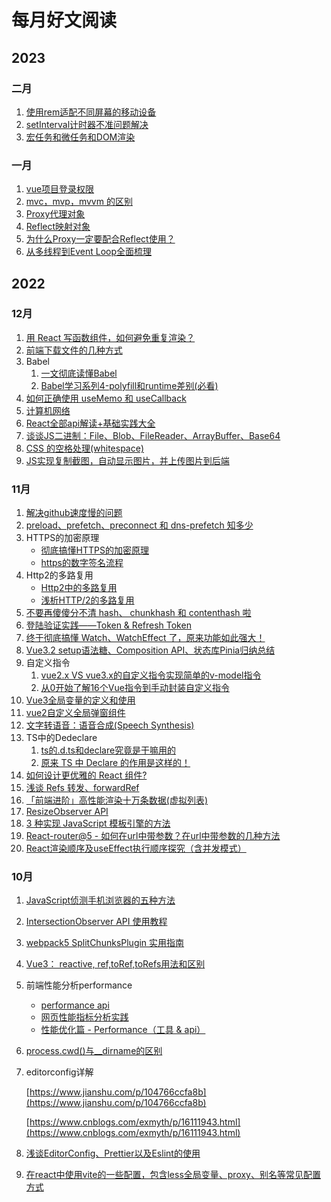 # 每月好文阅读

## 2023

### 二月

1. [使用rem适配不同屏幕的移动设备](https://mp.weixin.qq.com/s?__biz=MjM5MDA2MTI1MA==&mid=2649091974&idx=2&sn=ce0a8a6cd96efe3061c8ec097156b2b8&chksm=be5bc82b892c413dc1c5973fe35a6867bcff529f9d272377ce72f7a34ca53b7d76b8811cce2f&scene=27)
2. [setInterval计时器不准问题解决](https://www.cnblogs.com/zouxinping/p/5038287.html)
3. [宏任务和微任务和DOM渲染](https://www.jianshu.com/p/afaec391aff6)

### 一月

1. [vue项目登录权限](https://juejin.cn/post/6844903478880370701)
2. [mvc，mvp，mvvm 的区别](https://www.bilibili.com/video/BV1Ji4y1U7Y1/?spm_id_from=333.337.search-card.all.click&vd_source=688bc9de2578d5ae007f95541aa18589)
3. [Proxy代理对象](https://juejin.cn/post/7060864025373966343)
4. [Reflect映射对象](https://juejin.cn/post/7080916820353351688)
5. [为什么Proxy一定要配合Reflect使用？](https://juejin.cn/post/7080916820353351688)
6. [从多线程到Event Loop全面梳理](https://juejin.cn/post/6844903919789801486)

## 2022

### 12月

1. [用 React 写函数组件，如何避免重复渲染？](https://www.zhihu.com/question/442368205/answer/2590697263)
2. [前端下载文件的几种方式](https://blog.csdn.net/chilanzi/article/details/125089697)
3. Babel
   1. [一文彻底读懂Babel](https://juejin.cn/post/6901649054225465352)
   2. [Babel学习系列4-polyfill和runtime差别(必看)](https://zhuanlan.zhihu.com/p/58624930)
4. [如何正确使用 useMemo 和 useCallback](https://juejin.cn/post/7122027852492439565)
5. [计算机网络](http://x-code.fun/web/software-base/%E8%AE%A1%E7%AE%97%E6%9C%BA%E7%BD%91%E7%BB%9C/networks.html)
6. [React全部api解读+基础实践大全](https://juejin.cn/post/6950063294270930980)
7. [谈谈JS二进制：File、Blob、FileReader、ArrayBuffer、Base64](https://juejin.cn/post/7148254347401363463)
8. [CSS 的空格处理(whitespace)](https://www.ruanyifeng.com/blog/2018/07/white-space.html)
9. [JS实现复制截图，自动显示图片，并上传图片到后端](https://blog.csdn.net/github_35631540/article/details/111157198)

### 11月

1. [解决github速度慢的问题](https://www.zhihu.com/question/27159393/answer/141047266)
2. [preload、prefetch、preconnect 和 dns-prefetch 知多少](https://juejin.cn/post/6915204591730556935)
3. HTTPS的加密原理
   - [彻底搞懂HTTPS的加密原理](https://zhuanlan.zhihu.com/p/43789231)
   - [https的数字签名流程](https://blog.csdn.net/youshenshiwoye/article/details/109272330)
4. Http2的多路复用
   - [Http2中的多路复用](https://blog.csdn.net/qq_29918313/article/details/118325824)
   - [浅析HTTP/2的多路复用](https://github.com/webpon/blog/blob/master/%E5%89%8D%E7%AB%AF%E4%BD%93%E7%B3%BB/JavaScript/ES6%2B.md)
5. [不要再傻傻分不清 hash、 chunkhash 和 contenthash 啦](https://blog.csdn.net/bingbing1128/article/details/125239510?spm=1001.2101.3001.6650.1&utm_medium=distribute.pc_relevant.none-task-blog-2%7Edefault%7EBlogCommendFromBaidu%7ERate-1-125239510-blog-126705621.pc_relevant_3mothn_strategy_and_data_recovery&depth_1-utm_source=distribute.pc_relevant.none-task-blog-2%7Edefault%7EBlogCommendFromBaidu%7ERate-1-125239510-blog-126705621.pc_relevant_3mothn_strategy_and_data_recovery&utm_relevant_index=2)
6. [登陆验证实践——Token & Refresh Token](https://juejin.cn/post/6844904180470022151)
7. [终于彻底搞懂 Watch、WatchEffect 了，原来功能如此强大！](https://juejin.cn/post/7134832274364694536)
8. [Vue3.2 setup语法糖、Composition API、状态库Pinia归纳总结](https://juejin.cn/post/7006108454028836895)
9. 自定义指令
   1. [vue2.x VS vue3.x的自定义指令实现简单的v-model指令](https://juejin.cn/post/6983497502079057934)
   2. [从0开始了解16个Vue指令到手动封装自定义指令](https://juejin.cn/post/7049233225708732429#heading-24)
10. [Vue3全局变量的定义和使用](https://blog.csdn.net/qq_32805013/article/details/123371061)
11. [vue2自定义全局弹窗组件](https://blog.csdn.net/qq_42613224/article/details/111612220?utm_medium=distribute.pc_aggpage_search_result.none-task-blog-2~aggregatepage~first_rank_ecpm_v1~rank_v31_ecpm-2-111612220-null-null.pc_agg_new_rank&utm_term=vue%E5%85%A8%E5%B1%80%E5%AE%9A%E4%B9%89%E5%BC%B9%E7%AA%97&spm=1000.2123.3001.4430)
12. [文字转语音：语音合成(Speech Synthesis)](https://juejin.cn/post/6844904181619228679)
13. TS中的Dedeclare
    1. [ts的.d.ts和declare究竟是干嘛用的](https://juejin.cn/post/7083869402001178655)
    2. [原来 TS 中 Declare 的作用是这样的！](https://www.51cto.com/article/710348.html)
14. [如何设计更优雅的 React 组件?](https://mp.weixin.qq.com/s/C8Yj3cr_gqhwZqYs5iYL2w)
15. [浅谈 Refs 转发、forwardRef](https://juejin.cn/post/7055870683465089060#heading-2)
16. [「前端进阶」高性能渲染十万条数据(虚拟列表)](https://juejin.cn/post/6844903982742110216#heading-3)
17. [ResizeObserver API](https://zhuanlan.zhihu.com/p/41418813/)
18. [3 种实现 JavaScript 模板引擎的方法](https://mp.weixin.qq.com/s/7HBaXIwvEB_hezlFeBd1Mg)
19. [React-router@5 - 如何在url中带参数？在url中带参数的几种方法](https://blog.csdn.net/zrq1210/article/details/108350008)
20. [React渲染顺序及useEffect执行顺序探究（含并发模式）](https://juejin.cn/post/7094651577117442056)

### 10月

1. [JavaScript侦测手机浏览器的五种方法](https://www.ruanyifeng.com/blog/2021/09/detecting-mobile-browser.html)
2. [IntersectionObserver API 使用教程](https://www.ruanyifeng.com/blog/2016/11/intersectionobserver_api.html)
3. [webpack5 SplitChunksPlugin 实用指南](https://juejin.cn/post/6844903680307625997)
4. [Vue3： reactive, ref,toRef,toRefs用法和区别](https://juejin.cn/post/7034038818139275294#heading-4)
5. 前端性能分析performance

   - [performance api](https://juejin.cn/post/7093117675366252575)
   - [网页性能指标分析实践](https://juejin.cn/post/7080555655374831623)
   - [性能优化篇 - Performance（工具 & api）](https://juejin.cn/post/6844903801518981133#heading-40)
6. [process.cwd()与__dirname的区别](https://cloud.tencent.com/developer/article/1481303)
7. editorconfig详解

   [https://www.jianshu.com/p/104766ccfa8b](https://www.jianshu.com/p/104766ccfa8b)

   [https://www.cnblogs.com/exmyth/p/16111943.html](https://www.cnblogs.com/exmyth/p/16111943.html)
8. [浅谈EditorConfig、Prettier以及Eslint的使用](https://blog.csdn.net/qq_36697163/article/details/120712958)
9. [在react中使用vite的一些配置，包含less全局变量、proxy、别名等常见配置方式](https://blog.csdn.net/yun_master/article/details/120050054?utm_medium=distribute.pc_relevant.none-task-blog-2~default~baidujs_baidulandingword~default-0-120050054-blog-122637228.pc_relevant_recovery_v2&spm=1001.2101.3001.4242.1&utm_relevant_index=3)
